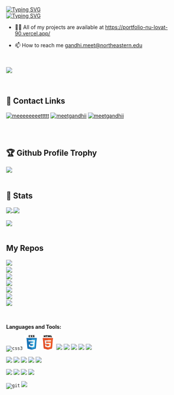 <br> [![Typing SVG](https://readme-typing-svg.herokuapp.com?multiline=true&width=500&lines=----Hi+👋+I'm+Meet----++++++++++)](https://git.io/typing-svg)
<br>
[![Typing SVG](https://readme-typing-svg.herokuapp.com?multiline=true&width=500&lines=----A+Developer+from+Boston----++++++++++)](https://git.io/typing-svg)

- 👨‍💻 All of my projects are available at <span><a href="https://portfolio-nu-lovat-90.vercel.app/">https://portfolio-nu-lovat-90.vercel.app/</a></span>

- 📫 How to reach me <span><a href="mailto:meetgandhism@gmail.com">gandhi.meet@northeastern.edu</a></span>

<br>

![](https://komarev.com/ghpvc/?username=meetgandhii)

<br>

<h2>📝 Contact Links</h2>
<p align="left">
<a href="https://twitter.com/meeeeeeeettttt" target="blank"><img align="center" src="https://raw.githubusercontent.com/rahuldkjain/github-profile-readme-generator/master/src/images/icons/Social/twitter.svg" alt="meeeeeeeettttt" height="30" width="40" /></a>
<a href="https://in.linkedin.com/in/meetgandhii/" target="blank"><img align="center" src="https://raw.githubusercontent.com/rahuldkjain/github-profile-readme-generator/master/src/images/icons/Social/linked-in-alt.svg" alt="meetgandhii" height="30" width="40" /></a>
<a href="https://www.instagram.com/meetgandhii/" target="blank"><img align="center" src="https://raw.githubusercontent.com/rahuldkjain/github-profile-readme-generator/master/src/images/icons/Social/instagram.svg" alt="meetgandhii" height="30" width="40" /></a>
</p>


<br>
<br>

<h2>🏆 Github Profile Trophy</h2>
<img width=800 src="https://github-profile-trophy.vercel.app/?username=meetgandhii&margin-w=15&column=9&theme=chalk&no-frame=true"/>

<br>
<br>

<h2>📝 Stats</h2>

<a href="">
  <img align="center" src="https://github-readme-stats.vercel.app/api?username=meetgandhii&show_icons=true&theme=dracula" />
</a>
<a href="">
  <img align="center" src="https://github-readme-stats.vercel.app/api/top-langs/?username=meetgandhii&layout=compact" />
</a>
<br>
<br>
<a href="">
  <img align="center" src="https://github-readme-streak-stats.herokuapp.com?user=meetgandhii&theme=neon-palenight&hide_border=true" />
</a>

<br>
<br>

## My Repos

<div><a href="https://github.com/meetgandhii/One-for-All">
  <img align="center" src="https://github-readme-stats.vercel.app/api/pin/?username=meetgandhii&repo=One-for-All&show_owner=false" />
</a></div>

<div><a href="https://github.com/meetgandhii/LoanEligibilityChecker">
  <img align="center" src="https://github-readme-stats.vercel.app/api/pin/?username=meetgandhii&repo=LoanEligibilityChecker&show_owner=false" />
</a></div>
  
<div><a href="https://github.com/MadhurDixit13/Ride-Along">
  <img align="center" src="https://github-readme-stats.vercel.app/api/pin/?username=MadhurDixit13&repo=Ride-Along&show_owner=false" />
</a></div>

<div><a href="https://github.com/meetgandhii/salon-bill-and-time-management-system">
  <img align="center" src="https://github-readme-stats.vercel.app/api/pin/?username=meetgandhii&repo=salon-bill-and-time-management-system&show_owner=false" />
</a></div>
  
<div><a href="https://github.com/meetgandhii/hotel-booking-system-django">
  <img align="center" src="https://github-readme-stats.vercel.app/api/pin/?username=meetgandhii&repo=hotel-booking-system-django&show_owner=false" />
</a></div>
  
<div><a href="https://github.com/meetgandhii/Data_Science">
  <img align="center" src="https://github-readme-stats.vercel.app/api/pin/?username=meetgandhii&repo=Data_Science&show_owner=false" />
</a></div>
  
<div><a href="https://github.com/meetgandhii/dogs-vs-cats-checker">
  <img align="center" src="https://github-readme-stats.vercel.app/api/pin/?username=meetgandhii&repo=dogs-vs-cats-checker&show_owner=false" />
</a></div>


<br>
<br>

**Languages and Tools:**  

<code><img src="https://cdn4.iconfinder.com/data/icons/logos-3/600/React.js_logo-512.png" alt="css3" width="40" height="40"/></code>
<code><img src="https://raw.githubusercontent.com/devicons/devicon/master/icons/css3/css3-original-wordmark.svg" alt="css3" width="40" height="40"/></code>
<code><img src="https://raw.githubusercontent.com/devicons/devicon/master/icons/html5/html5-original-wordmark.svg" alt="html5" width="40" height="40"/></code>
<code><img height="40" src="https://raw.githubusercontent.com/shinokada/shinokada/master/assets/javascript.png"></code>
<code><img height="40" src="https://brandslogos.com/wp-content/uploads/images/bootstrap-logo.png"></code>
<code><img height="40" src="https://nodejs.org/static/images/logos/nodejs-new-pantone-black.svg"></code>
<code><img height="40" src="https://seeklogo.com/images/E/express-js-logo-FA36FF1D3F-seeklogo.com.png"></code>
<code><img height="40" src="https://img.icons8.com/color/48/000000/flutter.png"/></code>

<code><img src="https://img.icons8.com/color/40/000000/c-programming.png"/></code>
<code><img height="40" src="https://img.icons8.com/color/2x/c-plus-plus-logo.png"/></code>
<code><img height="40" src="https://img.icons8.com/color/2x/java-coffee-cup-logo.png"/></code>
<code><img height="40" src="https://raw.githubusercontent.com/shinokada/shinokada/master/assets/python.png"></code>
<code><img height="40" src="https://iconape.com/wp-content/png_logo_vector/dart-programming-language-logo.png"></code>

<code><img height="40" src="https://www.mysql.com/common/logos/logo-mysql-170x115.png"></code>
<code><img height="40" src="https://cdn.freebiesupply.com/logos/large/2x/mongodb-logo-png-transparent.png"></code>
<code><img height="40" src="https://img.icons8.com/color/2x/google-firebase-console.png"></code>
<code><img height="40" src="https://www.logo.wine/a/logo/PostgreSQL/PostgreSQL-Logo.wine.svg"></code>


<code><img src="https://www.vectorlogo.zone/logos/git-scm/git-scm-icon.svg" alt="git" width="40" height="40"/></code>
<code><img height="40" src="https://raw.githubusercontent.com/shinokada/shinokada/master/assets/visual-studio-code.png"></code>

